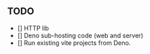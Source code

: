 ## TODO

- [] HTTP lib
- [] Deno sub-hosting code (web and server)
- [] Run existing vite projects from Deno.

